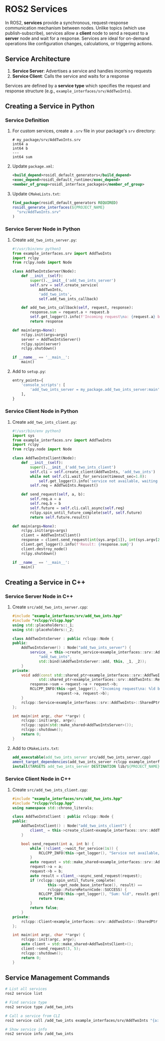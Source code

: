 # ROS2 Services

In ROS2, **services** provide a synchronous, request-response communication mechanism between nodes. Unlike topics (which use publish-subscribe), services allow a **client** node to send a request to a **server** node and wait for a response. Services are ideal for on-demand operations like configuration changes, calculations, or triggering actions.

## Service Architecture

1. **Service Server**: Advertises a service and handles incoming requests
2. **Service Client**: Calls the service and waits for a response

Services are defined by a **service type** which specifies the request and response structure (e.g., `example_interfaces/srv/AddTwoInts`).

## Creating a Service in Python

### Service Definition

1. For custom services, create a `.srv` file in your package's `srv` directory:

    ```plaintext
    # my_package/srv/AddTwoInts.srv
    int64 a
    int64 b
    ---
    int64 sum
    ```

2. Update `package.xml`:
    ```xml
    <build_depend>rosidl_default_generators</build_depend>
    <exec_depend>rosidl_default_runtime</exec_depend>
    <member_of_group>rosidl_interface_packages</member_of_group>
    ```

3. Update `CMakeLists.txt`:
    ```cmake
    find_package(rosidl_default_generators REQUIRED)
    rosidl_generate_interfaces(${PROJECT_NAME}
      "srv/AddTwoInts.srv"
    )
    ```

### Service Server Node in Python

1. Create `add_two_ints_server.py`:

    ```python
    #!/usr/bin/env python3
    from example_interfaces.srv import AddTwoInts
    import rclpy
    from rclpy.node import Node

    class AddTwoIntsServer(Node):
        def __init__(self):
            super().__init__('add_two_ints_server')
            self.srv = self.create_service(
                AddTwoInts,
                'add_two_ints',
                self.add_two_ints_callback)

        def add_two_ints_callback(self, request, response):
            response.sum = request.a + request.b
            self.get_logger().info(f'Incoming request\na: {request.a} b: {request.b}')
            return response

    def main(args=None):
        rclpy.init(args=args)
        server = AddTwoIntsServer()
        rclpy.spin(server)
        rclpy.shutdown()

    if __name__ == '__main__':
        main()
    ```

2. Add to `setup.py`:
    ```python
    entry_points={
        'console_scripts': [
            'add_two_ints_server = my_package.add_two_ints_server:main',
        ],
    }
    ```

### Service Client Node in Python

1. Create `add_two_ints_client.py`:

    ```python
    #!/usr/bin/env python3
    import sys
    from example_interfaces.srv import AddTwoInts
    import rclpy
    from rclpy.node import Node

    class AddTwoIntsClient(Node):
        def __init__(self):
            super().__init__('add_two_ints_client')
            self.cli = self.create_client(AddTwoInts, 'add_two_ints')
            while not self.cli.wait_for_service(timeout_sec=1.0):
                self.get_logger().info('service not available, waiting again...')
            self.req = AddTwoInts.Request()

        def send_request(self, a, b):
            self.req.a = a
            self.req.b = b
            self.future = self.cli.call_async(self.req)
            rclpy.spin_until_future_complete(self, self.future)
            return self.future.result()

    def main(args=None):
        rclpy.init(args=args)
        client = AddTwoIntsClient()
        response = client.send_request(int(sys.argv[1]), int(sys.argv[2]))
        client.get_logger().info(f'Result: {response.sum}')
        client.destroy_node()
        rclpy.shutdown()

    if __name__ == '__main__':
        main()
    ```

## Creating a Service in C++

### Service Server Node in C++

1. Create `src/add_two_ints_server.cpp`:

    ```cpp
    #include "example_interfaces/srv/add_two_ints.hpp"
    #include "rclcpp/rclcpp.hpp"
    using std::placeholders::_1;
    using std::placeholders::_2;

    class AddTwoIntsServer : public rclcpp::Node {
    public:
        AddTwoIntsServer() : Node("add_two_ints_server") {
            service_ = this->create_service<example_interfaces::srv::AddTwoInts>(
                "add_two_ints",
                std::bind(&AddTwoIntsServer::add, this, _1, _2));
        }
    private:
        void add(const std::shared_ptr<example_interfaces::srv::AddTwoInts::Request> request,
                std::shared_ptr<example_interfaces::srv::AddTwoInts::Response> response) {
            response->sum = request->a + request->b;
            RCLCPP_INFO(this->get_logger(), "Incoming request\na: %ld b: %ld",
                        request->a, request->b);
        }
        rclcpp::Service<example_interfaces::srv::AddTwoInts>::SharedPtr service_;
    };

    int main(int argc, char **argv) {
        rclcpp::init(argc, argv);
        rclcpp::spin(std::make_shared<AddTwoIntsServer>());
        rclcpp::shutdown();
        return 0;
    }
    ```

2. Add to `CMakeLists.txt`:
    ```cmake
    add_executable(add_two_ints_server src/add_two_ints_server.cpp)
    ament_target_dependencies(add_two_ints_server rclcpp example_interfaces)
    install(TARGETS add_two_ints_server DESTINATION lib/${PROJECT_NAME})
    ```

### Service Client Node in C++

1. Create `src/add_two_ints_client.cpp`:

    ```cpp
    #include "example_interfaces/srv/add_two_ints.hpp"
    #include "rclcpp/rclcpp.hpp"
    using namespace std::chrono_literals;

    class AddTwoIntsClient : public rclcpp::Node {
    public:
        AddTwoIntsClient() : Node("add_two_ints_client") {
            client_ = this->create_client<example_interfaces::srv::AddTwoInts>("add_two_ints");
        }

        bool send_request(int a, int b) {
            while (!client_->wait_for_service(1s)) {
                RCLCPP_INFO(this->get_logger(), "Service not available, waiting...");
            }
            auto request = std::make_shared<example_interfaces::srv::AddTwoInts::Request>();
            request->a = a;
            request->b = b;
            auto result = client_->async_send_request(request);
            if (rclcpp::spin_until_future_complete(
                    this->get_node_base_interface(), result) == 
                    rclcpp::FutureReturnCode::SUCCESS) {
                RCLCPP_INFO(this->get_logger(), "Sum: %ld", result.get()->sum);
                return true;
            }
            return false;
        }
    private:
        rclcpp::Client<example_interfaces::srv::AddTwoInts>::SharedPtr client_;
    };

    int main(int argc, char **argv) {
        rclcpp::init(argc, argv);
        auto client = std::make_shared<AddTwoIntsClient>();
        client->send_request(3, 5);
        rclcpp::shutdown();
        return 0;
    }
    ```

## Service Management Commands

```bash
# List all services
ros2 service list

# Find service type
ros2 service type /add_two_ints

# Call a service from CLI
ros2 service call /add_two_ints example_interfaces/srv/AddTwoInts "{a: 3, b: 5}"

# Show service info
ros2 service info /add_two_ints